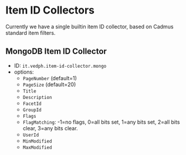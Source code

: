 # Item ID Collectors

Currently we have a single builtin item ID collector, based on Cadmus standard item filters.

## MongoDB Item ID Collector

- ID: `it.vedph.item-id-collector.mongo`
- options:
  - `PageNumber` (default=1)
  - `PageSize` (default=20)
  - `Title`
  - `Description`
  - `FacetId`
  - `GroupId`
  - `Flags`
  - `FlagMatching`: -1=no flags, 0=all bits set, 1=any bits set, 2=all bits clear, 3=any bits clear.
  - `UserId`
  - `MinModified`
  - `MaxModified`
